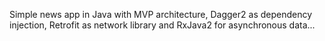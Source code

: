Simple news app in Java with MVP architecture, Dagger2 as dependency injection, Retrofit as network library and RxJava2 for asynchronous data...
